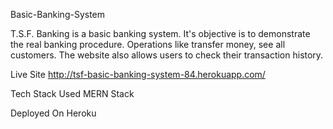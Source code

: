 Basic-Banking-System

T.S.F. Banking is a basic banking system. It's objective is to demonstrate the real banking procedure. Operations like transfer money, see all customers. The website also allows users to check their transaction history.

Live Site
http://tsf-basic-banking-system-84.herokuapp.com/



Tech Stack Used
MERN Stack

Deployed On Heroku

